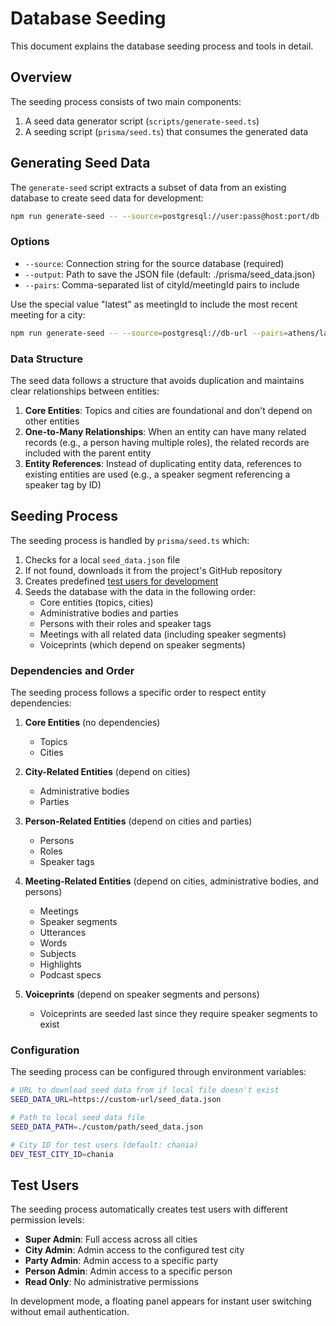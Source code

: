 # Database Seeding

This document explains the database seeding process and tools in detail.

## Overview

The seeding process consists of two main components:
1. A seed data generator script (`scripts/generate-seed.ts`)
2. A seeding script (`prisma/seed.ts`) that consumes the generated data

## Generating Seed Data

The `generate-seed` script extracts a subset of data from an existing database to create seed data for development:

```bash
npm run generate-seed -- --source=postgresql://user:pass@host:port/db --pairs=city1/meeting1,city2/latest
```

### Options

- `--source`: Connection string for the source database (required)
- `--output`: Path to save the JSON file (default: ./prisma/seed_data.json)
- `--pairs`: Comma-separated list of cityId/meetingId pairs to include

Use the special value "latest" as meetingId to include the most recent meeting for a city:
```bash
npm run generate-seed -- --source=postgresql://db-url --pairs=athens/latest,chania/latest
```

### Data Structure

The seed data follows a structure that avoids duplication and maintains clear relationships between entities:

1. **Core Entities**: Topics and cities are foundational and don't depend on other entities
2. **One-to-Many Relationships**: When an entity can have many related records (e.g., a person having multiple roles), the related records are included with the parent entity
3. **Entity References**: Instead of duplicating entity data, references to existing entities are used (e.g., a speaker segment referencing a speaker tag by ID)

## Seeding Process

The seeding process is handled by `prisma/seed.ts` which:

1. Checks for a local `seed_data.json` file
2. If not found, downloads it from the project's GitHub repository
3. Creates predefined [test users for development](#test-users)
4. Seeds the database with the data in the following order:
   - Core entities (topics, cities)
   - Administrative bodies and parties
   - Persons with their roles and speaker tags
   - Meetings with all related data (including speaker segments)
   - Voiceprints (which depend on speaker segments)

### Dependencies and Order

The seeding process follows a specific order to respect entity dependencies:

1. **Core Entities** (no dependencies)
   - Topics
   - Cities

2. **City-Related Entities** (depend on cities)
   - Administrative bodies
   - Parties

3. **Person-Related Entities** (depend on cities and parties)
   - Persons
   - Roles
   - Speaker tags

4. **Meeting-Related Entities** (depend on cities, administrative bodies, and persons)
   - Meetings
   - Speaker segments
   - Utterances
   - Words
   - Subjects
   - Highlights
   - Podcast specs

5. **Voiceprints** (depend on speaker segments and persons)
   - Voiceprints are seeded last since they require speaker segments to exist

### Configuration

The seeding process can be configured through environment variables:

```bash
# URL to download seed data from if local file doesn't exist
SEED_DATA_URL=https://custom-url/seed_data.json

# Path to local seed data file
SEED_DATA_PATH=./custom/path/seed_data.json

# City ID for test users (default: chania)
DEV_TEST_CITY_ID=chania
```

## Test Users

The seeding process automatically creates test users with different permission levels:

- **Super Admin**: Full access across all cities
- **City Admin**: Admin access to the configured test city  
- **Party Admin**: Admin access to a specific party
- **Person Admin**: Admin access to a specific person
- **Read Only**: No administrative permissions

In development mode, a floating panel appears for instant user switching without email authentication.

